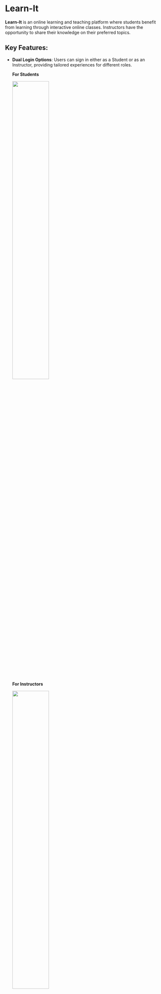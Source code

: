 # Learn-It #

**Learn-It** is an online learning and teaching platform where students benefit from learning through interactive online classes. Instructors have the opportunity to share their knowledge on their preferred topics.

## Key Features:

- **Dual Login Options**: Users can sign in either as a Student or as an Instructor, providing tailored experiences for different roles.
  
  **For Students**
  
    <img src="https://github.com/user-attachments/assets/ec4b660f-8d89-412e-ac94-c91492ce0728" width="50%" height="50%" />

  **For Instructors**
  
    <img src="https://github.com/user-attachments/assets/bb5fbd74-114d-4436-afd5-f1832abafc96" width="50%" height="50%" />



- **Instructor Capabilities**: 
  - Instructors can create and manage courses on topics of their expertise.
  - Engage with students through interactive online classes.
  - Monitor student progress and provide feedback.
    
   ![li-add](https://github.com/user-attachments/assets/95e629d7-77a4-450e-913d-78d923be51b5)

- **Student Benefits**:
  - Students can browse and enroll in various courses.
  - Attend live course sessions and participate in discussions.
  - Access course materials and track their learning progress.
    
  ![view-course-stu](https://github.com/user-attachments/assets/09be162e-1170-4bab-b850-2561d41da3f2)

- **Interactive Learning**: The platform supports real-time interaction between students and instructors, making the learning experience engaging and effective.
  
  ![Screenshot (143)](https://github.com/user-attachments/assets/4177b4ac-89af-477c-b3f5-cfabc33ebb6b)

- **User-Friendly Interface**: Intuitive design ensures a seamless experience for both instructors and students, making it easy to navigate and use the platform.


## Technologies Used ##

|Requirement|Technology|
|-----------|------------|
|Node Framework|Koa|
|Database|Mysql|
|ORM|Prisma|
|Online video/audio streaming & Realtime Communication|WebRTC|
|Live chat during classes |Socket.io|
|Exchange SDP, offer and answer between participants |Firebase Realtime database|
|Frontend | React js,SCSS|
|State management| Redux |


  
  

